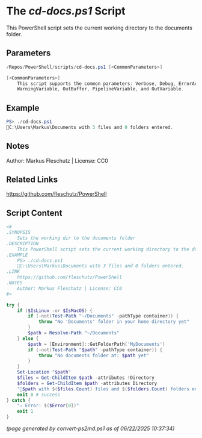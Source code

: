 The *cd-docs.ps1* Script
===========================

This PowerShell script sets the current working directory to the documents folder.

Parameters
----------
```powershell
/Repos/PowerShell/scripts/cd-docs.ps1 [<CommonParameters>]

[<CommonParameters>]
    This script supports the common parameters: Verbose, Debug, ErrorAction, ErrorVariable, WarningAction, 
    WarningVariable, OutBuffer, PipelineVariable, and OutVariable.
```

Example
-------
```powershell
PS> ./cd-docs.ps1
📂C:\Users\Markus\Documents with 3 files and 0 folders entered.

```

Notes
-----
Author: Markus Fleschutz | License: CC0

Related Links
-------------
https://github.com/fleschutz/PowerShell

Script Content
--------------
```powershell
<#
.SYNOPSIS
	Sets the working dir to the documents folder
.DESCRIPTION
	This PowerShell script sets the current working directory to the documents folder.
.EXAMPLE
	PS> ./cd-docs.ps1
	📂C:\Users\Markus\Documents with 3 files and 0 folders entered.
.LINK
	https://github.com/fleschutz/PowerShell
.NOTES
	Author: Markus Fleschutz | License: CC0
#>

try {
	if ($IsLinux -or $IsMacOS) {
		if (-not(Test-Path "~/Documents" -pathType container)) {
			throw "No 'Documents' folder in your home directory yet"
		}
		$path = Resolve-Path "~/Documents"
	} else {
		$path = [Environment]::GetFolderPath('MyDocuments')
		if (-not(Test-Path "$path" -pathType container)) {
			throw "No documents folder at: $path yet"
		}
	}
	Set-Location "$path"
	$files = Get-ChildItem $path -attributes !Directory
	$folders = Get-ChildItem $path -attributes Directory
	"📂$path with $($files.Count) files and $($folders.Count) folders entered."
	exit 0 # success
} catch {
	"⚠️ Error: $($Error[0])"
	exit 1
}
```

*(page generated by convert-ps2md.ps1 as of 06/22/2025 10:37:34)*

